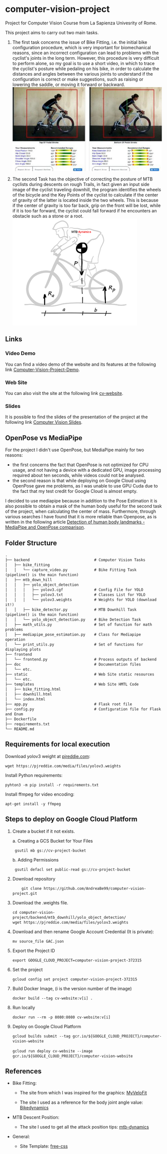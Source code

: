 # computer-vision-project
Project for Computer Vision Course from La Sapienza Univesrity of Rome.

This project aims to carry out two main tasks.

1. The first task concerns the issue of Bike Fitting, i.e. the initial bike configuration procedure, which is very important for biomechanical reasons, since an incorrect configuration can lead to problems with the cyclist's joints in the long term.
However, this procedure is very difficult to perform alone, so my goal is to use a short video, in which to trace the cyclist's posture while pedaling on his bike, in order to calculate the distances and angles between the various joints to understand if the configuration is correct or make suggestions, such as raising or lowering the saddle, or moving it forward or backward.
    ![example of online bike fitting](static/images/myvelofit.jpg)

2. The second Task has the objective of correcting the posture of MTB cyclists during descents on rough Trails, in fact given an input side image of the cyclist traveling downhill, the program identifies the wheels of the bicycle and the Key Points of the cyclist to calculate if the center of gravity of the latter is located inside the two wheels. This is because if the center of gravity is too far back, grip on the front will be lost, while if it is too far forward, the cyclist could fall forward if he encounters an obstacle such as a stone or a root.
    ![attack position](static/images/attack%20position%20MTB.png)


## Links

### Video Demo

You can find a video demo of the website and its features at the following link [Computer-Vision-Project-Demo](https://drive.google.com/file/d/1J7gnb28WYn2_3yd_EOr60DnTgjQXTEmx/view?usp=sharing).

### Web Site

You can also visit the site at the following link [cv-website](https://cv-website-dgquvaq5aq-ue.a.run.app/).

### Slides

It is possible to find the slides of the presentation of the project at the following link [Computer Vision Slides](https://docs.google.com/presentation/d/1EyEG7qIevNA8es4BO4-PQPoszGo3Drr9zkRvOMwjQz8/edit?usp=sharing).

## OpenPose vs MediaPipe

For the project I didn't use OpenPose, but MediaPipe mainly for two reasons:

- the first concerns the fact that OpenPose is not optimized for CPU usage, and not having a device with a dedicated GPU, image processing required about ten seconds, while videos could not be analysed.
- the second reason is that while deploying on Google Cloud using OpenPose gave me problems, as I was unable to use GPU Cuda due to the fact that my test credit for Google Cloud is almost empty.

I decided to use mediapipe because in addition to the Pose Estimation it is also possible to obtain a mask of the human body useful for the second task of the project, when calculating the center of mass. Furthermore, through various searches I have found that it is more reliable than Openpose, as is written in the following article [Detection of human body landmarks - MediaPipe and OpenPose comparison](https://www.hearai.pl/post/14-openpose/).


## Folder Structure

```
.
├── backend                             # Computer Vision Tasks
│   ├── bike_fitting        
│   │   └── capture_video.py            # Bike Fitting Task (pipeline() is the main function)
│   ├── mtb_down_hill       
│   │   ├── yolo_object_detection
│   │   │   ├── yolov3.cgf              # Config File for YOLO
│   │   │   ├── yolov3.txt              # Classes List for YOLO
│   │   │   └── yolov3.weights          # Weights for YOLO (download it!)
│   │   ├── bike_detector.py            # MTB Downhill Task (pipeline() is the main function)
│   │   └── yolo_object_detection.py    # Bike Detection Task
│   ├── math_utils.py                   # Set of function for math problems
│   ├── mediapipe_pose_estimation.py    # Class for Mediapipe operation
│   └── print_utils.py                  # Set of functions for displaying plots
├── frontend                            
│   └── frontend.py                     # Process outputs of backend
├── doc                                 # Documentation files
│   └── etc.
├── static                              # Web Site static resources
│   └── etc.
├── templates                           # Web Site HMTL Code
│   ├── bike_fitting.html
│   ├── downhill.html
│   └── index.html
├── app.py                              # Flask root file
├── config.py                           # Configuration file for Flask and Enum
├── Dockerfile
├── requirements.txt
└── README.md
```

## Requirements for local execution

Download yolov3 weight at [pjreddie.com](https://pjreddie.com/media/files/yolov3.weights):

    wget https://pjreddie.com/media/files/yolov3.weights

Install Python requirements:

    pyhton3 -m pip install -r requirements.txt

Install ffmpeg for video encoding:

    apt-get install -y ffmpeg


## Steps to deploy on Google Cloud Platform

1. Create a bucket if it not exists.

    a. Creating a GCS Bucket for Your Files

        gsutil mb gs://cv-project-bucket

    b. Adding Permissions

        gsutil defacl set public-read gs://cv-project-bucket

2. Download repository
    ```
        git clone https://github.com/AndreaBe99/computer-vision-project.git 
    ```

3. Download the .weights file.
    ```
    cd computer-vision-project/backend/mtb_downhill/yolo_object_detection/
    wget https://pjreddie.com/media/files/yolov3.weights
    ```

4. Download and then rename Google Account Credential  (It is private):

    ```
    mv source_file GAC.json
    ```

5. Export the Project ID
    ```
    export GOOGLE_CLOUD_PROJECT=computer-vision-project-372315
    ```

6. Set the project
    ```
    gcloud config set project computer-vision-project-372315
    ```

7. Build Docker Image, (i is the version number of the image)
    ```
    docker build --tag cv-website:v[i] .
    ```

8. Run locally
    ```
    docker run --rm -p 8080:8080 cv-website:v[i]
    ```

9. Deploy on Google Cloud Platform

    ```
    gcloud builds submit --tag gcr.io/${GOOGLE_CLOUD_PROJECT}/computer-vision-website

    gcloud run deploy cv-website --image gcr.io/${GOOGLE_CLOUD_PROJECT}/computer-vision-website
    ```

## References

- Bike Fitting:
    - The site from which I was inspired for the graphics: [MyVeloFit](https://www.myvelofit.com/)

    - The site I used as a reference for the body joint angle value: [Bikedynamics](https://bikedynamics.co.uk/guidelines.htm)

- MTB Descent Position:
  - The site I used to get all the attack position tips: [mtb-dynamics](https://www.mtb-dynamics.com/eng/attack_position_mtb.html)

- General:
    - Site Template: [free-css](https://www.free-css.com/free-css-templates)
